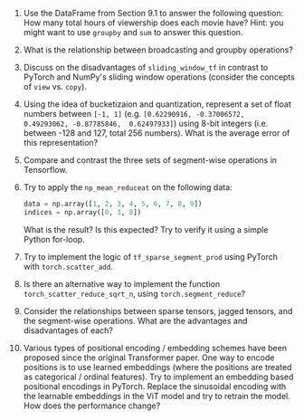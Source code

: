 1. Use the DataFrame from Section 9.1 to answer the following question: How many total hours of viewership does each movie have? Hint: you might want to use `groupby` and `sum` to answer this question.
2. What is the relationship between broadcasting and groupby operations?
3. Discuss on the disadvantages of `sliding_window_tf` in contrast to PyTorch and NumPy's sliding window operations (consider the concepts of `view` vs. `copy`).
4. Using the idea of bucketizaion and quantization, represent a set of float numbers between `[-1, 1]` (e.g. `[0.62290916, -0.37006572,  0.49293062, -0.87785846,  0.62497933]`) using 8-bit integers (i.e. between -128 and 127, total 256 numbers). What is the average error of this representation?
5. Compare and contrast the three sets of segment-wise operations in Tensorflow.
6. Try to apply the `np_mean_reduceat` on the following data:

    ```python
    data = np.array([1, 2, 3, 4, 5, 6, 7, 8, 9])
    indices = np.array([0, 3, 8])
    ```
    
    What is the result? Is this expected? Try to verify it using a simple Python for-loop.
7. Try to implement the logic of `tf_sparse_segment_prod` using PyTorch with `torch.scatter_add`.
8. Is there an alternative way to implement the function `torch_scatter_reduce_sqrt_n`, using `torch.segment_reduce`?
9. Consider the relationships between sparse tensors, jagged tensors, and the segment-wise operations. What are the advantages and disadvantages of each?
10. Various types of positional encoding / embedding schemes have been proposed since the original Transformer paper. One way to encode positions is to use learned embeddings (where the positions are treated as categorical / ordinal features). Try to implement an embedding based positional encodings in PyTorch. Replace the sinusoidal encoding with the learnable embeddings in the ViT model and try to retrain the model. How does the performance change?


